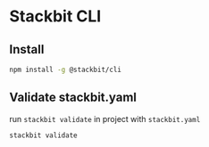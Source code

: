 # Stackbit CLI

## Install

```bash
npm install -g @stackbit/cli
```

## Validate stackbit.yaml

run `stackbit validate` in project with `stackbit.yaml`

```bash
stackbit validate
```
